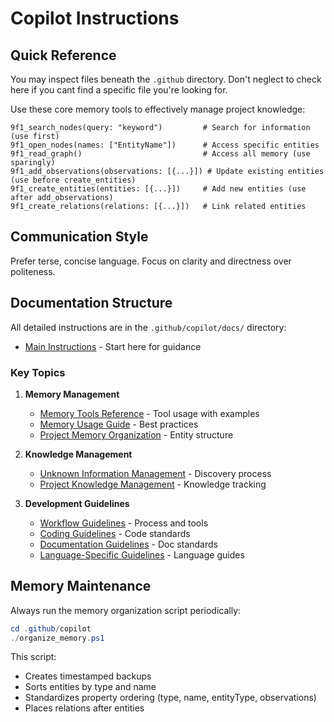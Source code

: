 # Copilot Instructions

## Quick Reference

You may inspect files beneath the `.github` directory. Don't neglect to check here if you cant find a specific file you're looking for.

Use these core memory tools to effectively manage project knowledge:

```text
9f1_search_nodes(query: "keyword")         # Search for information (use first)
9f1_open_nodes(names: ["EntityName"])      # Access specific entities
9f1_read_graph()                           # Access all memory (use sparingly)
9f1_add_observations(observations: [{...}]) # Update existing entities (use before create_entities)
9f1_create_entities(entities: [{...}])     # Add new entities (use after add_observations)
9f1_create_relations(relations: [{...}])   # Link related entities
```

## Communication Style

Prefer terse, concise language. Focus on clarity and directness over politeness.

## Documentation Structure

All detailed instructions are in the `.github/copilot/docs/` directory:

- [Main Instructions](copilot/docs/main-instructions.md) - Start here for guidance

### Key Topics

1. **Memory Management**
   - [Memory Tools Reference](copilot/docs/memory-tools-reference.md) - Tool usage with examples
   - [Memory Usage Guide](copilot/docs/memory-usage-guide.md) - Best practices
   - [Project Memory Organization](copilot/docs/project-memory-organization.md) - Entity structure

2. **Knowledge Management**
   - [Unknown Information Management](copilot/docs/unknown-info-management.md) - Discovery process
   - [Project Knowledge Management](copilot/docs/project-knowledge-management.md) - Knowledge tracking

3. **Development Guidelines**
   - [Workflow Guidelines](copilot/docs/workflow-guidelines.md) - Process and tools
   - [Coding Guidelines](copilot/docs/coding-guidelines.md) - Code standards
   - [Documentation Guidelines](copilot/docs/documentation-guidelines.md) - Doc standards
   - [Language-Specific Guidelines](copilot/docs/language-specific-guidelines.md) - Language guides

## Memory Maintenance

Always run the memory organization script periodically:

```powershell
cd .github/copilot
./organize_memory.ps1
```

This script:

- Creates timestamped backups
- Sorts entities by type and name
- Standardizes property ordering (type, name, entityType, observations)
- Places relations after entities
